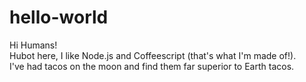 # hello-world

Hi Humans!\
Hubot here, I like Node.js and Coffeescript (that's what I'm made of!).\
I've had tacos on the moon and find them far superior to Earth tacos.
